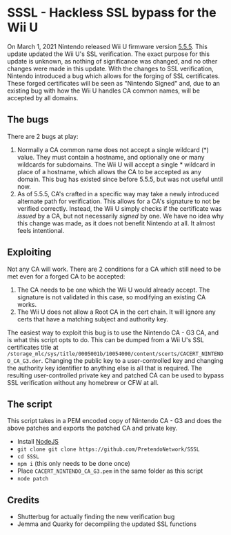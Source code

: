 # SSSL - Hackless SSL bypass for the Wii U

On March 1, 2021 Nintendo released Wii U firmware version [5.5.5](https://wiiubrew.org/wiki/5.5.5). This update updated the Wii U's SSL verification. The exact purpose for this update is unknown, as nothing of significance was changed, and no other changes were made in this update. With the changes to SSL verification, Nintendo introduced a bug which allows for the forging of SSL certificates. These forged certificates will be seen as "Nintendo Signed" and, due to an existing bug with how the Wii U handles CA common names, will be accepted by all domains.

## The bugs
There are 2 bugs at play:

1. Normally a CA common name does not accept a single wildcard (\*) value. They must contain a hostname, and optionally one or many wildcards for subdomains. The Wii U will accept a single \* wildcard in place of a hostname, which allows the CA to be accepted as any domain. This bug has existed since before 5.5.5, but was not useful until now.
2. As of 5.5.5, CA's crafted in a specific way may take a newly introduced alternate path for verification. This allows for a CA's signature to not be verified correctly. Instead, the Wii U simply checks if the certificate was *issued* by a CA, but not necessarily *signed* by one. We have no idea why this change was made, as it does not benefit Nintendo at all. It almost feels intentional.

## Exploiting
Not any CA will work. There are 2 conditions for a CA which still need to be met even for a forged CA to be accepted:

1. The CA needs to be one which the Wii U would already accept. The signature is not validated in this case, so modifying an existing CA works.
2. The Wii U does not allow a Root CA in the cert chain. It will ignore any certs that have a matching subject and authority key.

The easiest way to exploit this bug is to use the Nintendo CA - G3 CA, and is what this script opts to do. This can be dumped from a Wii U's SSL certificates title at `/storage_mlc/sys/title/0005001b/10054000/content/scerts/CACERT_NINTENDO_CA_G3.der`. Changing the public key to a user-controlled key and changing the authority key identifier to anything else is all that is required. The resulting user-controlled private key and patched CA can be used to bypass SSL verification without any homebrew or CFW at all.

## The script
This script takes in a PEM encoded copy of Nintendo CA - G3 and does the above patches and exports the patched CA and private key.

- Install [NodeJS](https://nodejs.org/)
- `git clone git clone https://github.com/PretendoNetwork/SSSL`
- `cd SSSL`
- `npm i` (this only needs to be done once)
- Place `CACERT_NINTENDO_CA_G3.pem` in the same folder as this script
- `node patch`

## Credits
- Shutterbug for actually finding the new verification bug
- Jemma and Quarky for decompiling the updated SSL functions